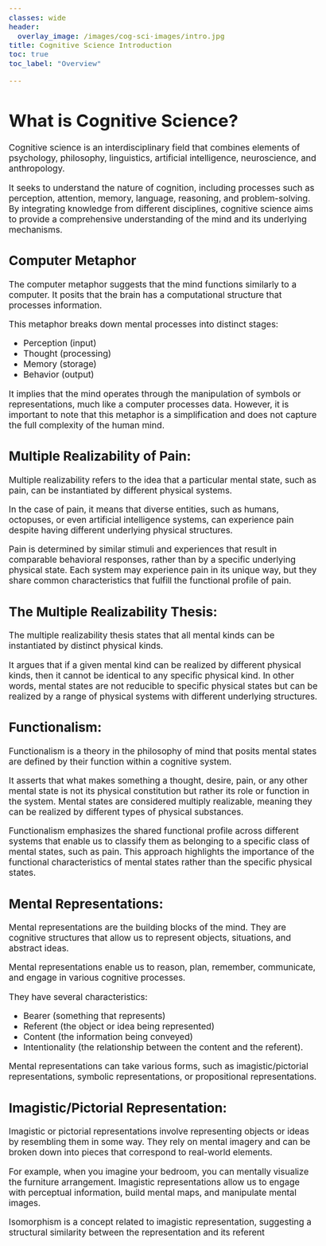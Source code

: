 ```yaml
---
classes: wide
header:
  overlay_image: /images/cog-sci-images/intro.jpg
title: Cognitive Science Introduction
toc: true
toc_label: "Overview"

---
```


<style type="text/css">
  body{
  font-size: 13pt;
}
</style>


# What is Cognitive Science?
Cognitive science is an interdisciplinary field that combines elements of psychology, philosophy, linguistics, artificial intelligence, neuroscience, and anthropology. 

It seeks to understand the nature of cognition, including processes such as perception, attention, memory, language, reasoning, and problem-solving. By integrating knowledge from different disciplines, cognitive science aims to provide a comprehensive understanding of the mind and its underlying mechanisms.

## Computer Metaphor
The computer metaphor suggests that the mind functions similarly to a computer. It posits that the brain has a computational structure that processes information. 

This metaphor breaks down mental processes into distinct stages: 
* Perception (input)
* Thought (processing)
* Memory (storage)
* Behavior (output)

It implies that the mind operates through the manipulation of symbols or representations, much like a computer processes data. However, it is important to note that this metaphor is a simplification and does not capture the full complexity of the human mind.

## Multiple Realizability of Pain:
Multiple realizability refers to the idea that a particular mental state, such as pain, can be instantiated by different physical systems. 

In the case of pain, it means that diverse entities, such as humans, octopuses, or even artificial intelligence systems, can experience pain despite having different underlying physical structures. 

Pain is determined by similar stimuli and experiences that result in comparable behavioral responses, rather than by a specific underlying physical state. Each system may experience pain in its unique way, but they share common characteristics that fulfill the functional profile of pain.

## The Multiple Realizability Thesis:

The multiple realizability thesis states that all mental kinds can be instantiated by distinct physical kinds. 

It argues that if a given mental kind can be realized by different physical kinds, then it cannot be identical to any specific physical kind. In other words, mental states are not reducible to specific physical states but can be realized by a range of physical systems with different underlying structures.

## Functionalism:

Functionalism is a theory in the philosophy of mind that posits mental states are defined by their function within a cognitive system. 

It asserts that what makes something a thought, desire, pain, or any other mental state is not its physical constitution but rather its role or function in the system. Mental states are considered multiply realizable, meaning they can be realized by different types of physical substances. 

Functionalism emphasizes the shared functional profile across different systems that enable us to classify them as belonging to a specific class of mental states, such as pain. This approach highlights the importance of the functional characteristics of mental states rather than the specific physical states.

## Mental Representations:
Mental representations are the building blocks of the mind. They are cognitive structures that allow us to represent objects, situations, and abstract ideas. 

Mental representations enable us to reason, plan, remember, communicate, and engage in various cognitive processes. 

They have several characteristics: 
* Bearer (something that represents)
* Referent (the object or idea being represented)
* Content (the information being conveyed)
* Intentionality (the relationship between the content and the referent). 

Mental representations can take various forms, such as imagistic/pictorial representations, symbolic representations, or propositional representations.

## Imagistic/Pictorial Representation:

Imagistic or pictorial representations involve representing objects or ideas by resembling them in some way. They rely on mental imagery and can be broken down into pieces that correspond to real-world elements. 

For example, when you imagine your bedroom, you can mentally visualize the furniture arrangement. Imagistic representations allow us to engage with perceptual information, build mental maps, and manipulate mental images. 

Isomorphism is a concept related to imagistic representation, suggesting a structural similarity between the representation and its referent